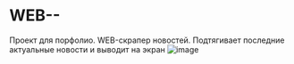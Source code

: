 # WEB--
Проект для порфолио. 
WEB-скрапер новостей.
Подтягивает последние актуальные новости и выводит на экран
![image](https://github.com/DrBuzzer/WEB--/assets/100337769/b8d718c2-b29b-4b2a-9e70-9716b5c55e02)
